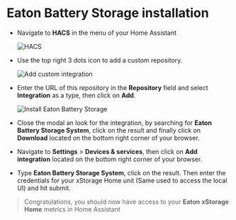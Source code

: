 # Eaton Battery Storage installation

- Navigate to **HACS** in the menu of your Home Assistant

    ![HACS](https://raw.githubusercontent.com/greyfold/home_assistant_eaton_xstorage_home/refs/heads/main/images/hacs-menu-link.png "Click on HACS")

- Use the top right 3 dots icon to add a custom repository.

    ![Add custom integration](https://raw.githubusercontent.com/greyfold/home_assistant_eaton_xstorage_home/refs/heads/main/images/hacs-link-custom-repository.png "Add custom integration")

- Enter the URL of this repository in the **Repository** field and select **Integration** as a type, then click on **Add**.

    ![Install Eaton Battery Storage](https://raw.githubusercontent.com/greyfold/home_assistant_eaton_xstorage_home/refs/heads/main/images/hacs-set-custom-repository.png "Install Eaton Battery Storage")

- Close the modal an look for the integration, by searching for **Eaton Battery Storage System**, click on the result and finally click on **Download** located on the bottom right corner of your browser.

- Navigate to **Settings** > **Devices & services**, then click on **Add integration** located on the bottom right corner of your browser.
- Type **Eaton Battery Storage System**, click on the result. Then enter the credentials for your xStorage Home unit (Same used to access the local UI) and hit submit.

> Congratulations, you should now have access to your **Eaton xStorage Home** metrics in Home Assistant
